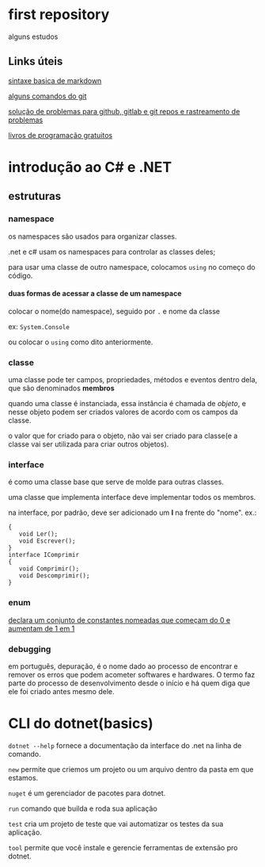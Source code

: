 # first repository
alguns estudos

## Links úteis

[sintaxe basica de markdown](https://www.markdownguide.org/basic-syntax/)

[alguns comandos do git](https://www.codigofonte.com.br/artigos/top-25-comandos-do-git)

[solução de problemas para github, gitlab e git repos e rastreamento de problemas](https://cloud.ibm.com/docs/ContinuousDelivery?topic=ContinuousDelivery-troubleshoot-git&mhsrc=ibmsearch_a&mhq=github)

[livros de programação gratuitos](https://github.com/EbookFoundation/free-programming-books/blob/main/books/free-programming-books-pt_BR.md)


# introdução ao C# e .NET

## estruturas
### namespace

os namespaces são usados para organizar classes. 

.net e c# usam os namespaces para controlar as classes deles;

para usar uma classe de outro namespace, colocamos ```using``` no começo do código.

#### duas formas de acessar a classe de um namespace

colocar o nome(do namespace), seguido por ```.``` e nome da classe

ex: ```System.Console```

ou colocar o ```using``` como dito anteriormente.

### classe

uma classe pode ter campos, propriedades, métodos e eventos dentro dela, que são denominados **membros**

quando uma classe é instanciada, essa instância é chamada de *objeto*, e nesse objeto podem ser criados valores de acordo com os campos da classe. 

o valor que for criado para o objeto, não vai ser criado para classe(e a classe vai ser utilizada para criar outros objetos).

### interface

é como uma classe base que serve de molde para outras classes. 

uma classe  que implementa interface deve implementar todos os membros.

na interface, por padrão, deve ser adicionado um **I** na frente do "nome". ex.: 

```interface IAcesso
{
   void Ler();
   void Escrever();
}
interface IComprimir
{
   void Comprimir();
   void Descomprimir();
} 
```

### enum 

[declara um conjunto de constantes nomeadas que começam do 0 e aumentam de 1 em 1](https://www.devmedia.com.br/trabalhando-com-structures-e-enum-em-csharp/32259)


### debugging 

em português, depuração, é o nome dado ao processo de encontrar e remover os erros que podem acometer softwares e hardwares. O termo faz parte do processo de desenvolvimento desde o início e há quem diga que ele foi criado antes mesmo dele.


# CLI do dotnet(basics)

```dotnet --help``` fornece a documentação da interface do .net na linha de comando.

```new``` permite que criemos um projeto ou um arquivo dentro da pasta em que estamos.

```nuget``` é um gerenciador de pacotes para dotnet.

```run``` comando que builda e roda sua aplicação 

```test``` cria um projeto de teste que vai automatizar os testes da sua aplicação.

```tool``` permite que você instale e gerencie ferramentas de extensão pro dotnet.
